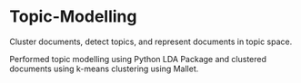 # Topic-Modelling
Cluster documents, detect topics, and represent documents in topic space.

Performed topic modelling using Python LDA Package and clustered documents using k-means clustering using Mallet.

